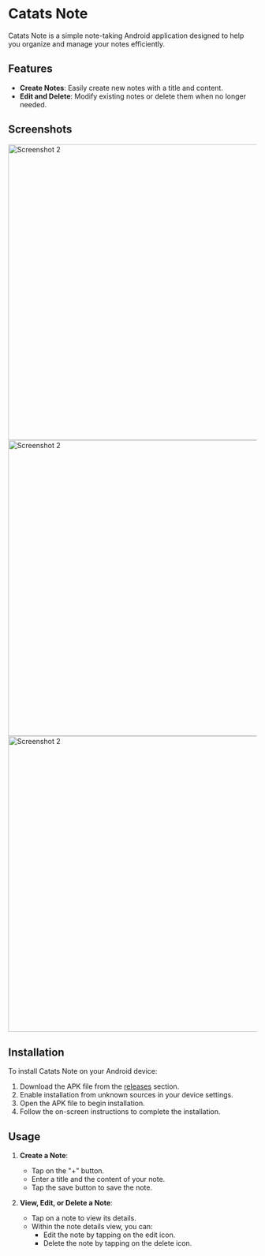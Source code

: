 # Catats Note

Catats Note is a simple note-taking Android application designed to help you organize and manage your notes efficiently.

## Features

- **Create Notes**: Easily create new notes with a title and content.
- **Edit and Delete**: Modify existing notes or delete them when no longer needed.


## Screenshots

<img src="https://github.com/mymhabib/catats-note/assets/85412229/21e9b4e4-2ca9-4b43-899c-329ba377fc14" alt="Screenshot 2" height="600">
<img src="https://github.com/mymhabib/catats-note/assets/85412229/ac8eb28a-e367-41fa-b118-c9321a7370ff" alt="Screenshot 2" height="600">
<img src="https://github.com/mymhabib/catats-note/assets/85412229/88817d7b-43d1-4526-93e0-baaa2ea44b50" alt="Screenshot 2" height="600">


## Installation

To install Catats Note on your Android device:

1. Download the APK file from the [releases](https://github.com/mymhabib/catats-note/releases) section.
2. Enable installation from unknown sources in your device settings.
3. Open the APK file to begin installation.
4. Follow the on-screen instructions to complete the installation.



## Usage

1. **Create a Note**:
   - Tap on the "+" button.
   - Enter a title and the content of your note.
   - Tap the save button to save the note.

2. **View, Edit, or Delete a Note**:
   - Tap on a note to view its details.
   - Within the note details view, you can:
     - Edit the note by tapping on the edit icon.
     - Delete the note by tapping on the delete icon.
